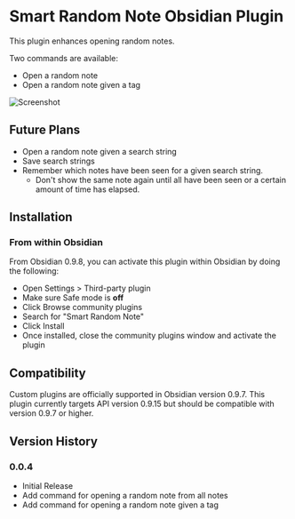 # Smart Random Note Obsidian Plugin
This plugin enhances opening random notes.

Two commands are available:
- Open a random note
- Open a random note given a tag

![Screenshot](https://github.com/erichalldev/obsidian-smart-random-note/blob/main/screenshot.gif)

## Future Plans
- Open a random note given a search string
- Save search strings
- Remember which notes have been seen for a given search string. 
  - Don't show the same note again until all have been seen or a certain amount of time has elapsed.

## Installation

### From within Obsidian
From Obsidian 0.9.8, you can activate this plugin within Obsidian by doing the following:
- Open Settings > Third-party plugin
- Make sure Safe mode is **off**
- Click Browse community plugins
- Search for "Smart Random Note"
- Click Install
- Once installed, close the community plugins window and activate the plugin

## Compatibility
Custom plugins are officially supported in Obsidian version 0.9.7. This plugin currently targets API version 0.9.15 but should be compatible with version 0.9.7 or higher.

## Version History
### 0.0.4
- Initial Release
- Add command for opening a random note from all notes
- Add command for opening a random note given a tag
